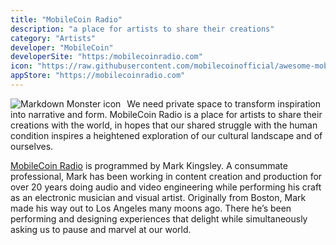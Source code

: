 ```yaml
---
title: "MobileCoin Radio"
description: "a place for artists to share their creations"
category: "Artists"
developer: "MobileCoin"
developerSite: "https:/mobilecoinradio.com"
icon: "https://raw.githubusercontent.com/mobilecoinofficial/awesome-mobilecoin/main/directory/0080_MobileCoin_Radio/radio.svg"
appStore: "https://mobilecoinradio.com"
---
```


<a  href="https://mobilecoinradio.com/" ><img src="https://mobilecoinradio.com/mbc-with-headphones.png"
     alt="Markdown Monster icon"
     style="float: left; margin-right: 10px;" />
     </a>
     
We need private space to transform inspiration into narrative and form. MobileCoin Radio is a place for artists to share their creations with the world, in hopes that our shared struggle with the human condition inspires a heightened exploration of our cultural landscape and of ourselves.

[MobileCoin Radio](https://mobilecoinradio.com) is programmed by Mark Kingsley. A consummate professional, Mark has been working in content creation and production for over 20 years doing audio and video engineering while performing his craft as an electronic musician and visual artist. Originally from Boston, Mark made his way out to Los Angeles many moons ago. There he’s been performing and designing experiences that delight while simultaneously asking us to pause and marvel at our world.
